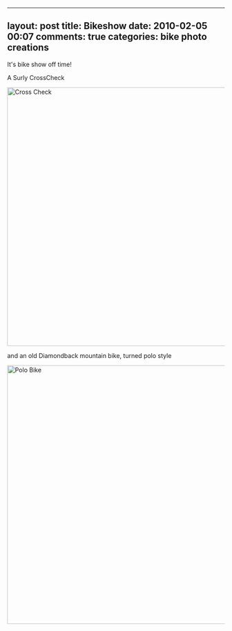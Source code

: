 
---
layout: post
title: Bikeshow
date: 2010-02-05 00:07
comments: true
categories: bike photo creations
---

It's bike show off time!

A Surly CrossCheck

<a href="http://www.flickr.com/photos/ottomatona/4326460772/" title="Cross Check by OttomatonA, on Flickr"><img src="http://farm3.static.flickr.com/2743/4326460772_11fc0d6a50_b.jpg" width="600" alt="Cross Check" /></a>

and an old Diamondback mountain bike, turned polo style

<a href="http://www.flickr.com/photos/ottomatona/4325724725/" title="Polo Bike by OttomatonA, on Flickr"><img src="http://farm5.static.flickr.com/4015/4325724725_e7e44207a7.jpg" width="600" alt="Polo Bike" /></a>



